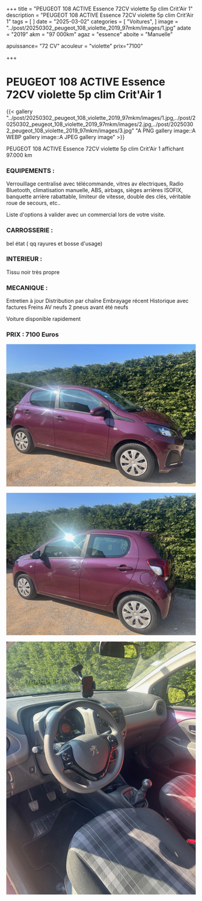 +++
title = "PEUGEOT 108 ACTIVE Essence 72CV violette 5p clim Crit'Air 1"
description = "PEUGEOT 108 ACTIVE Essence 72CV violette 5p clim Crit'Air 1"
tags = [
]
date = "2025-03-02"
categories = [
    "Voitures",
]
image = "../post/20250302_peugeot_108_violette_2019_97mkm/images/1.jpg"
adate = "2019"
akm = "97 000km"
agaz = "essence"
aboite = "Manuelle"

apuissance= "72 CV"
acouleur = "violette"
prix="7100"

+++

# PEUGEOT 108 ACTIVE Essence 72CV violette 5p clim Crit'Air 1

{{< gallery "../post/20250302_peugeot_108_violette_2019_97mkm/images/1.jpg,../post/20250302_peugeot_108_violette_2019_97mkm/images/2.jpg,../post/20250302_peugeot_108_violette_2019_97mkm/images/3.jpg" "A PNG gallery image::A WEBP gallery image::A JPEG gallery image" >}}


PEUGEOT 108 ACTIVE Essence 72CV violette 5p clim Crit'Air 1 affichant 97.000 km


### EQUIPEMENTS :
Verrouillage centralisé avec télécommande, vitres av électriques, Radio Bluetooth, climatisation manuelle, ABS, airbags, sièges arrières ISOFIX, banquette arrière rabattable, limiteur de vitesse, double des clés, véritable roue de secours, etc..


Liste d'options à valider avec un commercial lors de votre visite.


### CARROSSERIE :
 bel état  ( qq rayures et bosse d'usage)


### INTERIEUR :
Tissu noir très propre

### MECANIQUE :
Entretien à jour
Distribution par chaîne
Embrayage récent
Historique avec factures
Freins AV neufs
2 pneus avant été neufs



Voiture disponible rapidement


### PRIX : 7100 Euros


<!-- more -->


![](images/1.jpg)

![](images/2.jpg)

![](images/3.jpg)


